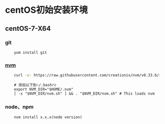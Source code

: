 # centOS初始安装环境
## centOS-7-X64
### git
```bash
    yum install git
```
### [nvm]( https://github.com/creationix/nvm)
```bash
    curl -o- https://raw.githubusercontent.com/creationix/nvm/v0.33.6/install.sh| bash
```
```
    # 添加以下到~/.bashrc
    export NVM_DIR="$HOME/.nvm"
    [ -s "$NVM_DIR/nvm.sh" ] && . "$NVM_DIR/nvm.sh" # This loads nvm
```
### node、npm
```
    nvm install x.x.x(node version)
```
